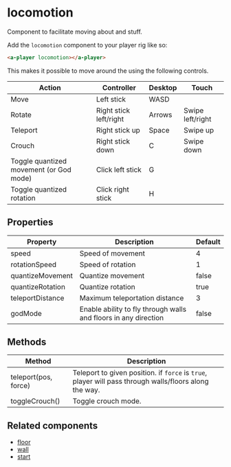# locomotion

Component to facilitate moving about and stuff.

Add the `locomotion` component to your player rig like so:

```html
<a-player locomotion></a-player>
```

This makes it possible to move around the using the following controls.

| Action                                  | Controller             | Desktop | Touch            |
| --------------------------------------- | ---------------------- | ------- | ---------------- |
| Move                                    | Left stick             | WASD    |
| Rotate                                  | Right stick left/right | Arrows  | Swipe left/right |
| Teleport                                | Right stick up         | Space   | Swipe up         |
| Crouch                                  | Right stick down       | C       | Swipe down       |
| Toggle quantized movement (or God mode) | Click left stick       | G       |
| Toggle quantized rotation               | Click right stick      | H       |

## Properties

| Property         | Description                                                      | Default |
| ---------------- | ---------------------------------------------------------------- | ------- |
| speed            | Speed of movement                                                | 4       |
| rotationSpeed    | Speed of rotation                                                | 1       |
| quantizeMovement | Quantize movement                                                | false   |
| quantizeRotation | Quantize rotation                                                | true    |
| teleportDistance | Maximum teleportation distance                                   | 3       |
| godMode          | Enable ability to fly through walls and floors in any direction  | false   |

## Methods

| Method               | Description                                                                                            |
| -------------------- | ------------------------------------------------------------------------------------------------------ |
| teleport(pos, force) | Teleport to given position. if `force` is `true`, player will pass through walls/floors along the way. |
| toggleCrouch()       | Toggle crouch mode.                                                                                    |

## Related components

 - [floor](./locomotion/floor.md)
 - [wall](./locomotion/wall.md)
 - [start](./locomotion/start.md)
 